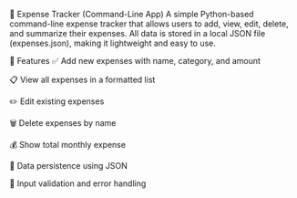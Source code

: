 🧾 Expense Tracker (Command-Line App)
A simple Python-based command-line expense tracker that allows users to add, view, edit, delete, and summarize their expenses. All data is stored in a local JSON file (expenses.json), making it lightweight and easy to use.

📌 Features
✅ Add new expenses with name, category, and amount

📋 View all expenses in a formatted list

✏️ Edit existing expenses

🗑️ Delete expenses by name

💰 Show total monthly expense

💾 Data persistence using JSON

🧠 Input validation and error handling

